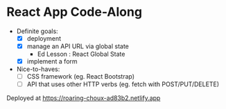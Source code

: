 # React App Code-Along

- Definite goals:
    - [x] deployment
    - [x] manage an API URL via global state
        - Ed Lesson : React Global State
    - [x] implement a form
- Nice-to-haves:
    - [ ] CSS framework (eg. React Bootstrap)
    - [ ] API that uses other HTTP verbs (eg. fetch with POST/PUT/DELETE)

Deployed at https://roaring-choux-ad83b2.netlify.app

